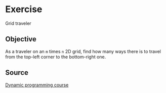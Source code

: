 # Exercise
Grid traveler

## Objective

As a traveler on an `m` times `n` 2D grid, find how many ways there is to travel from the
top-left corner to the bottom-right one.

## Source

[Dynamic programming course](https://www.youtube.com/watch?v=oBt53YbR9Kk&t=2321s)
